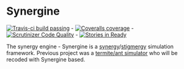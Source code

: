 Synergine
=========

[![Travis-ci build passing](https://travis-ci.org/buxx/synergine.svg?branch=master)](https://travis-ci.org/buxx/synergine) - [![Coveralls coverage](https://coveralls.io/repos/buxx/synergine/badge.png?branch=master)](https://coveralls.io/r/buxx/synergine) - [![Scrutinizer Code Quality](https://scrutinizer-ci.com/g/buxx/synergine/badges/quality-score.png?b=master)](https://scrutinizer-ci.com/g/buxx/synergine/?branch=master) - [![Stories in Ready](https://badge.waffle.io/buxx/synergine.svg?label=ready&title=Ready)](http://waffle.io/buxx/synergine) 

The synergy engine - Synergine is a [synergy](https://en.wikipedia.org/wiki/Synergy)/[stigmergy](https://en.wikipedia.org/wiki/Stigmergy) simulation framework. Previous project was a [termite/ant simulator](https://github.com/buxx/simtermites) who will be recoded with Synergine based.
